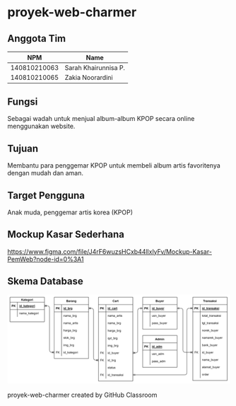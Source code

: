 # proyek-web-charmer

## Anggota Tim
| NPM           | Name                 |
| ------------- |----------------------|
| 140810210063  | Sarah Khairunnisa P. |
| 140810210065  | Zakia Noorardini     |

## Fungsi
Sebagai wadah untuk menjual album-album KPOP secara online menggunakan website.

## Tujuan
Membantu para penggemar KPOP untuk membeli album artis favoritenya dengan mudah dan aman.

## Target Pengguna
Anak muda, penggemar artis korea (KPOP)

## Mockup Kasar Sederhana
https://www.figma.com/file/J4rF6wuzsHCxb44llxlyFv/Mockup-Kasar-PemWeb?node-id=0%3A1

## Skema Database
<img src="UML.jpg">

proyek-web-charmer created by GitHub Classroom

